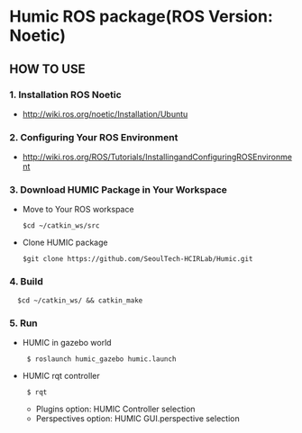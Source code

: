 # Humic ROS package(ROS Version: Noetic)

## HOW TO USE

### 1. Installation ROS Noetic

* http://wiki.ros.org/noetic/Installation/Ubuntu

### 2. Configuring Your ROS Environment

* http://wiki.ros.org/ROS/Tutorials/InstallingandConfiguringROSEnvironment

### 3. Download HUMIC Package in Your Workspace

* Move to Your ROS workspace
    
      $cd ~/catkin_ws/src
    
* Clone HUMIC package
   
      $git clone https://github.com/SeoulTech-HCIRLab/Humic.git

### 4. Build

      $cd ~/catkin_ws/ && catkin_make

### 5. Run

* HUMIC in gazebo world

       $ roslaunch humic_gazebo humic.launch

* HUMIC rqt controller

       $ rqt
       
     * Plugins option: HUMIC Controller selection
     * Perspectives option: HUMIC GUI.perspective selection
       
